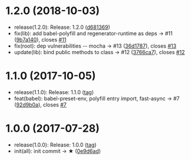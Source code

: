<a name="1.2.0"></a>
# 1.2.0 (2018-10-03)

* release(1.2.0): Release: 1.2.0 ([d681369](https://github.com/artisin/abettor/commit/d681369))
* fix(lib): add babel-polyfill and regenerator-runtime as deps → #11 ([9b7a140](https://github.com/artisin/abettor/commit/9b7a140)), closes [#11](https://github.com/artisin/abettor/issues/11)
* fix(root): dep vulnerabilities -- mocha → #13 ([36d1787](https://github.com/artisin/abettor/commit/36d1787)), closes [#13](https://github.com/artisin/abettor/issues/13)
* update(lib): bind public methods to class → #12 ([3766ca7](https://github.com/artisin/abettor/commit/3766ca7)), closes [#12](https://github.com/artisin/abettor/issues/12)



<a name="1.1.0"></a>
# 1.1.0 (2017-10-05)

* release(1.1.0): Release: 1.1.0 ([tag](https://github.com/artisin/abettor/releases/tag/1.1.0))
* feat(babel): babel-preset-env, polyfill entry import, fast-async → #7 ([92d9b0a](https://github.com/artisin/abettor/commit/92d9b0a)), closes [#7](https://github.com/artisin/abettor/issues/7)



<a name="1.0.0"></a>
# 1.0.0 (2017-07-28)

* release(1.0.0): Release: 1.0.0 ([tag](https://github.com/artisin/abettor/releases/tag/1.0.0))
* init(all): init commit → ★ ([0e9d6ad](https://github.com/artisin/abettor/commit/0e9d6ad))




